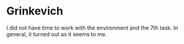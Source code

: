 # Grinkevich

I did not have time to work with the environment and the 7th task.
In general, it turned out as it seems to me.
